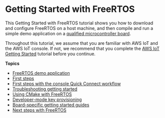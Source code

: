 # Getting Started with FreeRTOS<a name="freertos-getting-started"></a>

This Getting Started with FreeRTOS tutorial shows you how to download and configure FreeRTOS on a host machine, and then compile and run a simple demo application on a [ qualified microcontroller board](https://devices.amazonaws.com/search?page=1&sv=freertos)\.

Throughout this tutorial, we assume that you are familiar with AWS IoT and the AWS IoT console\. If not, we recommend that you complete the [AWS IoT Getting Started](https://docs.aws.amazon.com/iot/latest/developerguide/iot-gs.html) tutorial before you continue\.

**Topics**
+ [FreeRTOS demo application](freertos-getting-started-demo.md)
+ [First steps](freertos-prereqs.md)
+ [First steps with the console Quick Connect workflow](freertos-console-quickstart.md)
+ [Troubleshooting getting started](gsg-troubleshooting.md)
+ [Using CMake with FreeRTOS](getting-started-cmake.md)
+ [Developer\-mode key provisioning](dev-mode-key-provisioning.md)
+ [Board\-specific getting started guides](getting-started-guides.md)
+ [Next steps with FreeRTOS](getting-started-next-steps.md)